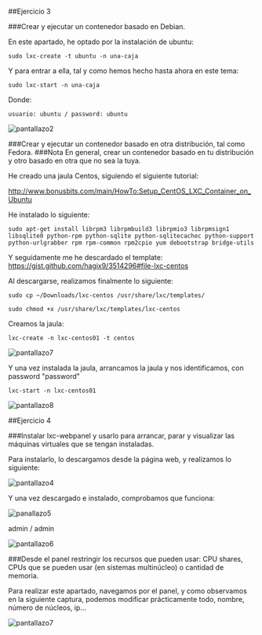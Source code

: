 ##Ejercicio 3

###Crear y ejecutar un contenedor basado en Debian.


En este apartado, he optado por la instalación de ubuntu:
    
    sudo lxc-create -t ubuntu -n una-caja
    
    
Y para entrar a ella, tal y como hemos hecho hasta ahora en este tema:
    
    sudo lxc-start -n una-caja


Donde:

    usuario: ubuntu / password: ubuntu

![pantallazo2](https://dl.dropbox.com/s/ywr4z2r4epe47bx/pantallazo2.jpg)



###Crear y ejecutar un contenedor basado en otra distribución, tal como Fedora.
###Nota En general, crear un contenedor basado en tu distribución y otro basado en otra que no sea la tuya.


He creado una jaula Centos, siguiendo el siguiente tutorial:

http://www.bonusbits.com/main/HowTo:Setup_CentOS_LXC_Container_on_Ubuntu

He instalado lo siguiente:

    sudo apt-get install librpm3 librpmbuild3 librpmio3 librpmsign1 libsqlite0 python-rpm python-sqlite python-sqlitecachec python-support python-urlgrabber rpm rpm-common rpm2cpio yum debootstrap bridge-utils

Y seguidamente me he descardado el template: https://gist.github.com/hagix9/3514296#file-lxc-centos


Al descargarse, realizamos finalmente lo siguiente:

    sudo cp ~/Downloads/lxc-centos /usr/share/lxc/templates/

    sudo chmod +x /usr/share/lxc/templates/lxc-centos
    
Creamos la jaula:

    lxc-create -n lxc-centos01 -t centos

![pantallazo7](https://dl.dropbox.com/s/zld9n1vkl9m9dix/pantallazo7.jpg)


Y una vez instalada la jaula, arrancamos la jaula y nos identificamos, con password "password"

    lxc-start -n lxc-centos01
    

![pantallazo8](https://dl.dropbox.com/s/f9x6qm1g24wbeab/pantallazo8.jpg)


##Ejercicio 4 

###Instalar lxc-webpanel y usarlo para arrancar, parar y visualizar las máquinas virtuales que se tengan instaladas.

Para instalarlo, lo descargamos desde la página web, y realizamos lo siguiente:

![pantallazo4](https://dl.dropbox.com/s/h2w9gmfxsomfw5j/pantallazo4.jpg)

Y una vez descargado e instalado, comprobamos que funciona:

![panallazo5](https://dl.dropbox.com/s/j7docntnz1fc3nv/pantallazo5a.jpg)

admin / admin

![pantallazo6](https://dl.dropbox.com/s/9qezvik2ox7xijh/pantallazo5.jpg)


###Desde el panel restringir los recursos que pueden usar: CPU shares, CPUs que se pueden usar (en sistemas multinúcleo) o cantidad de memoria.


Para realizar este apartado, navegamos por el panel, y como observamos en la siguiente captura, podemos modificar prácticamente todo, nombre, número de núcleos, ip...

![pantallazo7](https://dl.dropbox.com/s/ix3tbepn2ncc5yt/pantallazo6.png)
